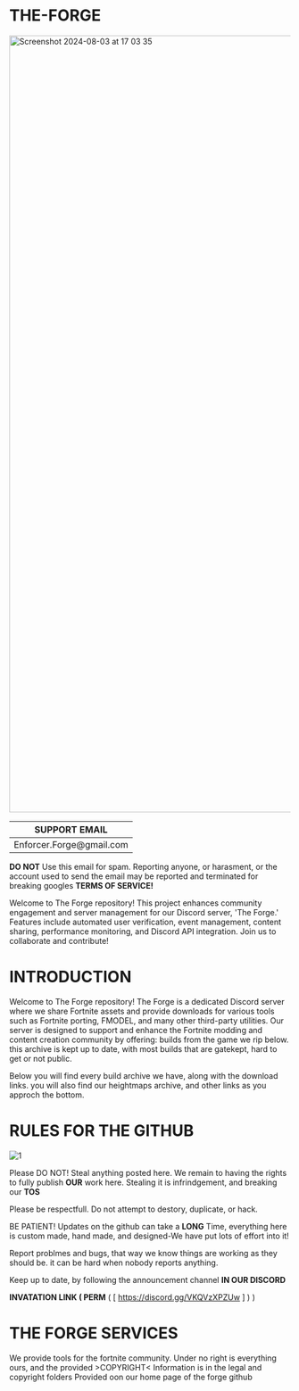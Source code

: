 # THE-FORGE

<img width="1393" alt="Screenshot 2024-08-03 at 17 03 35" src="https://github.com/user-attachments/assets/87994308-5f18-4861-8783-6a24c30fa9d6">

<table class="data-table">
 <thead>
            <tr>
                <th>SUPPORT EMAIL</th>
                </tr>
        </thead>
        <tbody>
            <tr>
                <td>Enforcer.Forge@gmail.com</td>
                </tr>
        </tbody>
    </table>
</body>
</html>


**DO NOT** Use this email for spam. Reporting anyone, or harasment, or the account used to send the email may be reported and terminated for breaking googles **TERMS OF SERVICE!**


Welcome to The Forge repository! This project enhances community engagement and server management for our Discord server, 'The Forge.' Features include automated user verification, event management, content sharing, performance monitoring, and Discord API integration. Join us to collaborate and contribute!





                

# INTRODUCTION
Welcome to The Forge repository! The Forge is a dedicated Discord server where we share Fortnite assets and provide downloads for various tools such as Fortnite porting, FMODEL, and many other third-party utilities. Our server is designed to support and enhance the Fortnite modding and content creation community by offering: builds from the game we rip below. this archive is kept up to date, with most builds that are gatekept, hard to get or not public.

Below you will find every build archive we have, along with the download links. you will also find our heightmaps archive, and other links as you approch the bottom.



# RULES FOR THE GITHUB

![1](https://github.com/user-attachments/assets/7a88d803-3826-46de-a038-04bb48cb4f00)


Please DO NOT! Steal anything posted here. We remain to having the rights to fully publish **OUR** work here. Stealing it is infrindgement, and breaking our **TOS**

Please be respectfull. Do not attempt to destory, duplicate, or hack.

BE PATIENT! Updates on the github can take a **LONG** Time, everything here is custom made, hand made, and designed-We have put lots of effort into it!

Report problmes and bugs, that way we know things are working as they should be. it can be hard when nobody reports anything.

Keep up to date, by following the announcement channel **IN OUR DISCORD**

**INVATATION LINK ( PERM** ( [ https://discord.gg/VKQVzXPZUw ] ) )
     
 # THE FORGE SERVICES

We provide tools for the fortnite community. Under no right is everything ours, and the provided >COPYRIGHT< Information is in the legal and copyright folders Provided oon our home page of the forge github


